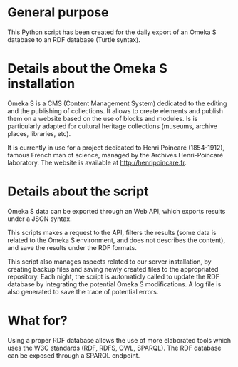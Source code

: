 # General purpose
This Python script has been created for the daily export of an Omeka S database to an RDF database (Turtle syntax).

# Details about the Omeka S installation
Omeka S is a CMS (Content Management System) dedicated to the editing and the publishing of collections.
It allows to create elements and publish them on a website based on the use of blocks and modules. 
Is is particularly adapted for cultural heritage collections (museums, archive places, libraries, etc).

It is currently in use for a project dedicated to Henri Poincaré (1854-1912), famous French man of science, managed by the Archives Henri-Poincaré laboratory.
The website is available at http://henripoincare.fr.

# Details about the script
Omeka S data can be exported through an Web API, which exports results under a JSON syntax.

This scripts makes a request to the API, filters the results (some data is related to the Omeka S environment, and does not describes the content), and save the results under the RDF formats.
 
This script also manages aspects related to our server installation, by creating backup files and saving newly created files to the appropriated repository.
Each night, the script is automaticly called to update the RDF database by integrating the potential Omeka S modifications.
A log file is also generated to save the trace of potential errors.

# What for?
Using a proper RDF database allows the use of more elaborated tools which uses the W3C standards (RDF, RDFS, OWL, SPARQL).
The RDF database can be exposed through a SPARQL endpoint.
